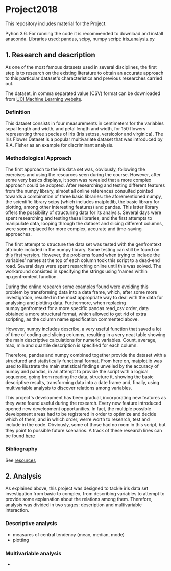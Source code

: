 # Project2018
This repository includes material for the Project.

Pyhon 3.6. For running the code it is recommended to download and install anaconda.
Libraries used: pandas, scipy, numpy
script: [iris_analysis.py](https://github.com/Luis-Navarro/Project2018/blob/master/iris_analysis.py)


## 1. Research and description
As one of the most famous datasets used in several disciplines, the first step is to research on the existing literature to obtain an accurate approach to this particular dataset's characteristics and previous researches carried out.

The dataset, in comma separated value (CSV) format can be downloaded from [UCI Machine Learning website](http://archive.ics.uci.edu/ml/datasets/Iris?ref=datanews.io).

### Definition
This dataset consists in four measurements in centimeters for the variables sepal length and width, and petal length and width, for 150 flowers representing three species of iris (Iris setosa, versicolor and virginica). The Iris Flower Dataset is a popular multivariate dataset that was introduced by R.A. Fisher as an example for discriminant analysis.

### Methodological Approach
The first approach to the iris data set was, obviously, following the exercises and using the resources seen during the course. However, after some very basics displays, it soon was revealed that a more complex approach could be adopted. After researching and testing different features from the numpy library, almost all online references consulted pointed towards a combination of three basic libraries: the aforementioned numpy, the scientific library scipy (which includes matplotlib, the basic library for plotting, among other interesting features) and pandas. This latter library offers the possibility of structuring data for its analysis.
Several days were spent researching and testing these libraries, and the first attempts to manipulate data, looping through the dataset and slicing different columns, were soon replaced for more complex, accurate and time-saving approaches.

The first attempt to structure the data set was tested with the genfromtext attribute included in the numpy library. Some testing can still be found on [this first version](https://github.com/Luis-Navarro/Project2018/blob/master/iris%20analysis_pandas.py). However, the problems found when trying to include the variables' names at the top of each column took this script to a dead-end road. Several days were spent resarching online until this was solved. The workaround consisted in specifying the strings using 'names'within np.genfromtext function.

During the online research some examples found were avoiding this problem by transforming data into a data frame, which, after some more investigation, resulted in the most appropriate way to deal with the data for analysing and plotting data. Furthermore, when replacing numpy.genfromtext for a more specific pandas.read_csv order, data obtained a more structural format, which allowed to get rid of extra scripting, as the column name specification commented above.

However, numpy includes describe, a very useful function that saved a lot of time of coding and slicing columns, resulting in a very neat table showing the main descriptive calculations for numeric variables. Count, average, max, min and quartile description is specified for each column. 

Therefore, pandas and numpy combined together provide the dataset with a structured and statistically functional format. From here on, matplotlib was used to illustrate the main statistical findings unveiled by the accuracy of numpy and pandas, in an attempt to provide the script with a logical sequence, going from reading the data, structure it, showing the basic descriptive results, transforming data into a date frame and, finally, using multivariable analysis to discover relations among variables.

This project's development has been gradual, incorporating new features as they were found useful during the research. Every new feature introduced opened new development opportunities. In fact, the multiple possible development areas had to be registered in order to optimize and decide which of them, and in which order, werre worth to research, test and include in the code. Obviously, some of those had no room in this script, but they point to possible future scenarios. A track of these research lines can be found [here](https://github.com/Luis-Navarro/Project2018/blob/master/improvements.txt)

### Bibliography
See [resources](https://github.com/Luis-Navarro/Project2018/blob/master/resources.txt)

## 2. Analysis
As explained above, this project was designed to tackle iris data set investigation from basic to complex, from describing variables to attempt to provide some explanation about the relations among them. Therefore, analysis was divided in two stages: description and multivariable interaction.

### Descriptive analysis

- measures of central tendency (mean, median, mode)
- plotting 

### Multivariable analysis

- 



